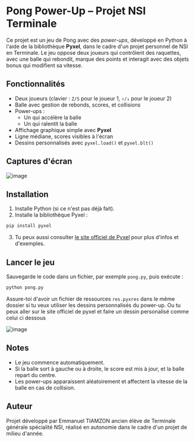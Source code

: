 # Pong Power-Up – Projet NSI Terminale

Ce projet est un jeu de Pong avec des *power-ups*, développé en Python à l'aide de la bibliothèque **Pyxel**, dans le cadre d'un projet personnel de NSI en Terminale. Le jeu oppose deux joueurs qui contrôlent des raquettes, avec une balle qui rebondit, marque des points et interagit avec des objets bonus qui modifient sa vitesse.

## Fonctionnalités

- Deux joueurs (clavier : `Z/S` pour le joueur 1, `↑/↓` pour le joueur 2)
- Balle avec gestion de rebonds, scores, et collisions
- Power-ups :
  - Un qui accélère la balle
  - Un qui ralentit la balle
- Affichage graphique simple avec **Pyxel**
- Ligne médiane, scores visibles à l'écran
- Dessins personnalisés avec `pyxel.load()` et `pyxel.blt()`

## Captures d'écran

![image](https://github.com/user-attachments/assets/230fed82-e1c8-4cbb-88b7-6818ed2a23fd)

## Installation

1. Installe Python (si ce n'est pas déjà fait).
2. Installe la bibliothèque Pyxel :

```bash
pip install pyxel
```

3. Tu peux aussi consulter [le site officiel de Pyxel](https://github.com/kitao/pyxel) pour plus d'infos et d'exemples.

## Lancer le jeu

Sauvegarde le code dans un fichier, par exemple `pong.py`, puis exécute :

```bash
python pong.py
```

Assure-toi d'avoir un fichier de ressources `res.pyxres` dans le même dossier si tu veux utiliser les dessins personnalisés du power-up.
Ou tu peux aller sur le site officiel de pyxel et faire un dessin personalisé comme celui ci dessous 

![image](https://github.com/user-attachments/assets/4b640696-699c-4f7c-9a97-4eb4006db2f4)

## Notes

- Le jeu commence automatiquement.
- Si la balle sort à gauche ou à droite, le score est mis à jour, et la balle repart du centre.
- Les power-ups apparaissent aléatoirement et affectent la vitesse de la balle en cas de collision.

## Auteur

Projet développé par Emmanuel TIAMZON ancien élève de Terminale générale spécialité NSI, réalisé en autonomie dans le cadre d'un projet de milieu d'année.
